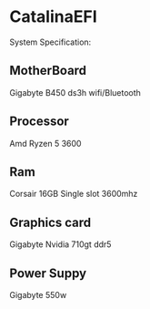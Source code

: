 # CatalinaEFI
System Specification:

## MotherBoard
Gigabyte B450 ds3h wifi/Bluetooth

## Processor
Amd Ryzen 5 3600

## Ram
Corsair 16GB Single slot 3600mhz

## Graphics card
Gigabyte Nvidia 710gt ddr5

## Power Suppy
Gigabyte 550w
